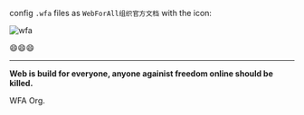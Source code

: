 config `.wfa` files as `WebForAll组织官方文档` with the icon:

![wfa](https://user-images.githubusercontent.com/96931510/155689040-5227c412-842b-4830-ba96-f81533d872b0.png)

:smile::smile::smile:

---
**Web is build for everyone, anyone againist freedom online should be killed.**

WFA Org.
